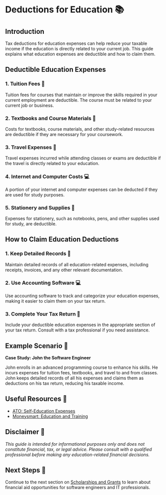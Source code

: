 # Deductions for Education 📚

## Introduction

Tax deductions for education expenses can help reduce your taxable income if the education is directly related to your current job. This guide explains what education expenses are deductible and how to claim them.

## Deductible Education Expenses

### 1. Tuition Fees 💸

Tuition fees for courses that maintain or improve the skills required in your current employment are deductible. The course must be related to your current job or business.

### 2. Textbooks and Course Materials 📖

Costs for textbooks, course materials, and other study-related resources are deductible if they are necessary for your coursework.

### 3. Travel Expenses 🚗

Travel expenses incurred while attending classes or exams are deductible if the travel is directly related to your education.

### 4. Internet and Computer Costs 💻

A portion of your internet and computer expenses can be deducted if they are used for study purposes.

### 5. Stationery and Supplies 📝

Expenses for stationery, such as notebooks, pens, and other supplies used for study, are deductible.

## How to Claim Education Deductions

### 1. Keep Detailed Records 📂

Maintain detailed records of all education-related expenses, including receipts, invoices, and any other relevant documentation.

### 2. Use Accounting Software 💻

Use accounting software to track and categorize your education expenses, making it easier to claim them on your tax return.

### 3. Complete Your Tax Return 📄

Include your deductible education expenses in the appropriate section of your tax return. Consult with a tax professional if you need assistance.

## Example Scenario 📘

**Case Study: John the Software Engineer**

John enrolls in an advanced programming course to enhance his skills. He incurs expenses for tuition fees, textbooks, and travel to and from classes. John keeps detailed records of all his expenses and claims them as deductions on his tax return, reducing his taxable income.

## Useful Resources 🔗

- [ATO: Self-Education Expenses](https://www.ato.gov.au/Individuals/Income-and-deductions/Deductions-you-can-claim/Self-education-expenses/)
- [Moneysmart: Education and Training](https://moneysmart.gov.au/growing-your-career/education-and-training)

## Disclaimer 🚨

*This guide is intended for informational purposes only and does not constitute financial, tax, or legal advice. Please consult with a qualified professional before making any education-related financial decisions.*

## Next Steps 🚀

Continue to the next section on [Scholarships and Grants](scholarships-grants.md) to learn about financial aid opportunities for software engineers and IT professionals.

